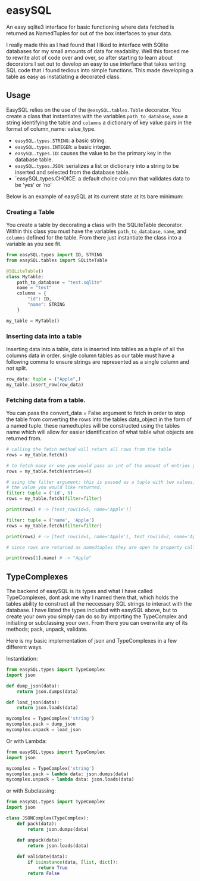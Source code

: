 # easySQL
An easy sqlite3 interface for basic functioning where data fetched is returned as NamedTuples for out of the box interfaces to your data.

I really made this as I had found that I liked to interface with SQlite databases for my small amounts of data for readablity. Well this forced me to rewrite alot of code over and over, so after starting to learn about decorators I set out to develop an easy to use interface that takes writing SQL code that i found tedious into simple functions. This made developing a table as easy as instatiating a decorated class.

## Usage
EasySQL relies on the use of the `@easySQL.tables.Table` decorator. You create a class that instantiates with the variables `path_to_database`, `name` a string identifying the table and `columns` a dictionary of key value pairs in the format of column_name: value_type.

* `easySQL.types.STRING`: a basic string.
* `easySQL.types.INTEGER`: a basic integer.
* `easySQL.types.ID`: causes the value to be the primary key in the database table.
* `easySQL.types.JSON`: serializes a list or dictionary into a string to be inserted and selected from the database table.
* `easySQL.types.CHOICE: a default choice column that validates data to be 'yes' or 'no'

Below is an example of easySQL at its current state at its bare minimum:

### Creating a Table
You create a table by decorating a class with the SQLiteTable decorator. Within this class you must have the variables `path_to_database`, `name`, and `columns` defined for the table. From there just instantiate the class into a variable as you see fit.

```python
from easySQL.types import ID, STRING
from easySQL.tables import SQLiteTable

@SQLiteTable()
class MyTable:
    path_to_database = "test.sqlite"
    name = "test"
    columns = {
        "id": ID,
        "name": STRING
    }

my_table = MyTable()
```

### Inserting data into a table
Inserting data into a table, data is inserted into tables as a tuple of all the columns data in order.
single column tables as our table must have a following comma to ensure strings are represented as a single column and
not split.

```python
row_data: tuple = ("Apple",)
my_table.insert_row(row_data)
```

### Fetching data from a table. 
You can pass the convert_data = False argument to fetch in order to stop the table
from converting the rows into the tables data_object in the form of a named tuple. 
these namedtuples will be constructed using the tables name which will allow for easier 
identification of what table what objects are returned from.

```python
# calling the fetch method will return all rows from the table
rows = my_table.fetch()

# to fetch many or one you would pass an int of the amount of entries you would like from that table
rows = my_table.fetch(entries=4)

# using the filter argument; this is passed as a tuple with two values, the column name in the form of a string, and
# the value you would like returned.
filter: tuple = ('id', 5)
rows = my_table.fetch(filter=filter)

print(rows) # -> [test_row(id=5, name='Apple')]

filter: tuple = ('name', 'Apple')
rows = my_table.fetch(filter=filter)

print(rows) # -> [test_row(id=1, name='Apple'), test_row(id=2, name='Apple'), test_row(id=3, name='Apple')] 

# since rows are returned as namedtuples they are open to property calls.

print(rows[1].name) # -> "Apple"
```

## TypeComplexes
The backend of easySQL is its types and what I have called TypeComplexes, dont ask me why I named them that, which holds the tables ability to construct
all the neccessary SQL strings to interact with the database. I have listed the types included with easySQL above, but to create your own you simply can do so by importing the TypeComplex and initiating or subclassing your own. From there you can overwrite any of its methods; pack, unpack, validate.

Here is my basic implementation of json and TypeComplexes in a few different ways.

Instantiation:
```python
from easySQL.types import TypeComplex
import json

def dump_json(data):
    return json.dumps(data)

def load_json(data):
    return json.loads(data)

mycomplex = TypeComplex('string')
mycomplex.pack = dump_json
mycomplex.unpack = load_json
```

Or with Lambda:
```python
from easySQL.types import TypeComplex
import json

mycomplex = TypeComplex('string')
mycomplex.pack = lambda data: json.dumps(data)
mycomplex.unpack = lambda data: json.loads(data)
```

or with Subclassing:
```python
from easySQL.types import TypeComplex
import json

class JSONComplex(TypeComplex):
    def pack(data):
        return json.dumps(data)

    def unpack(data):
        return json.loads(data)
    
    def validate(data):
        if isinstance(data, [list, dict]):
            return True
        return False
```